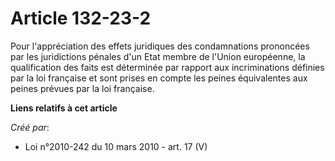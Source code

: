 # Article 132-23-2

Pour l'appréciation des effets juridiques des condamnations prononcées par les juridictions pénales d'un Etat membre de
l'Union européenne, la qualification des faits est déterminée par rapport aux incriminations définies par la loi française et
sont prises en compte les peines équivalentes aux peines prévues par la loi française.

**Liens relatifs à cet article**

_Créé par_:

  - Loi n°2010-242 du 10 mars 2010 - art. 17 (V)
